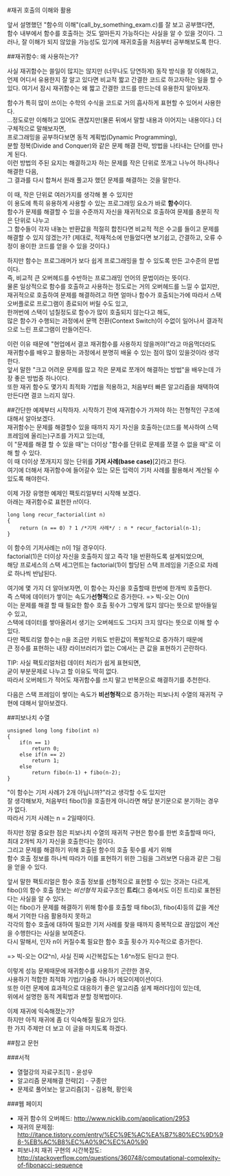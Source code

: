 #재귀 호출의 이해와 활용

앞서 설명했던 "함수의 이해"(call_by_something_exam.c)를 잘 보고 공부했다면,  
함수 내부에서 함수를 호출하는 것도 얼마든지 가능하다는 사실을 알 수 있을 것이다.
그러나, 잘 이해가 되지 않았을 가능성도 있기에 재귀호출을 처음부터 공부해보도록 한다.  

##재귀함수: 왜 사용하는가?

사실 재귀함수는 쓸일이 많지는 않지만 (너무나도 당연하게) 동작 방식을 잘 이해하고,  
언제 어디서 유용한지 잘 알고 있다면 비교적 짧고 간결한 코드로 하고자하는 일을 할 수 있다.
여기서 잠시 재귀함수는 왜 짧고 간결한 코드를 만드는데 유용한지 알아보자.  

함수가 특히 많이 쓰이는 수학의 수식을 코드로 거의 흡사하게 표현할 수 있어서 사용한다.  
...정도로만 이해하고 있어도 괜찮지만(물론 뒤에서 말할 내용과 이어지는 내용이다.) 더 구체적으로 말해보자면,  
프로그래밍을 공부하다보면 동적 계획법(Dynamic Programming),  
분할 정복(Divide and Conquer)와 같은 문제 해결 전략, 방법을 나타내는 단어를 만나게 된다.    
이런 방법의 주된 요지는 해결하고자 하는 문제를 작은 단위로 쪼개고 나누어 하나하나 해결한 다음,  
그 결과를 다시 합쳐서 원래 풀고자 했던 문제를 해결하는 것을 말한다.  


이 때, 작은 단위로 여러가지를 생각해 볼 수 있지만  
이 용도에 특히 유용하게 사용할 수 있는 프로그래밍 요소가 바로 **함수**이다.  
함수가 문제를 해결할 수 있을 수준까지 자신을 재귀적으로 호출하여 문제를 충분히 작은 단위로 나누고  
그 함수들이 각자 내놓는 반환값을 적절히 합친다면 비교적 적은 수고를 들이고 문제를 해결할 수 있지 않겠는가? 
(제대로, 적재적소에 만들었다면 보기쉽고, 간결하고, 오류 수정이 용이한 코드를 얻을 수 있을 것이다.)   


하지만 함수는 프로그래머가 보다 쉽게 프로그래밍을 할 수 있도록 만든 고수준의 문법이다.  
즉, 비교적 큰 오버헤드를 수반하는 프로그래밍 언어의 문법이라는 뜻이다.  
물론 일상적으로 함수를 호출하고 사용하는 정도로는 거의 오버헤드를 느낄 수 없지만,  
재귀적으로 호출하여 문제를 해결하려고 하면 얼마나 함수가 호출되는가에 따라서 스택 오버플로로 프로그램이 종료되어 버릴 수도 있고,  
한꺼번에 스택이 넘칠정도로 함수가 많이 호출되지 않는다고 해도,  
많은 함수가 수행되는 과정에서 문맥 전환(Context Switch)이 수없이 일어나서 결과적으로 느린 프로그램이 만들어진다.  


이런 이유 때문에 "현업에서 결코 재귀함수를 사용하지 않을꺼야!"라고 마음먹더라도  
재귀함수를 배우고 활용하는 과정에서 분명히 배울 수 있는 점이 많이 있을것이라 생각한다.  
앞서 말한 "크고 어려운 문제를 많고 작은 문제로 쪼개어 해결하는 방법"을 배우는데 가장 좋은 방법중 하나이다.  
또한 재귀 함수도 몇가지 최적화 기법을 적용하고, 처음부터 빠른 알고리즘을 채택하여 만든다면 결코 느리지 않다.  

##간단한 예제부터 시작하자.
시작하기 전에 재귀함수가 가져야 하는 전형적인 구조에 대해서 알아보겠다.  
재귀함수는 문제를 해결할수 있을 때까지 자기 자신을 호출하는(코드를 복사하여 스택 프레임에 올리는)구조를 가지고 있는데,  
이 "문제를 해결 할 수 있을 때"는 더이상 "함수를 단위로 문제를 쪼갤 수 없을 때"로 이해 할 수 있다.  
이 때 더이상 쪼개지지 않는 단위를 **기저 사례(base case)**[2]라고 한다.  
여기에 더해서 재귀함수에 들어갈수 있는 모든 입력이 기저 사례를 활용해서 계산될 수 있도록 해야한다.  


이제 가장 유명한 예제인 팩토리얼부터 시작해 보겠다.  
아래는 재귀함수로 표현한 n!이다.  

```{.c}
long long recur_factorial(int n)
{
	return (n == 0) ? 1 /*기저 사례*/ : n * recur_factorial(n-1);
}
```

이 함수의 기저사례는 n이 1일 경우이다.  
factorial(1)은 더이상 자신을 호출하지 않고 즉각 1을 반환하도록 설계되었으며,  
해당 프로세스의 스택 세그먼트는 factorial(1)이 할당된 스택 프레임을 기준으로 차례로 하나씩 반납된다.


여기에 몇 가지 더 알아보자면, 이 함수는 자신을 호출할때 한번에 한개씩 호출한다.  
즉 스택에 데이터가 쌓이는 속도가**선형적**으로 증가한다. => 빅-오는 O(n)  
이는 문제를 해결 할 때 필요한 함수 호출 횟수가 그렇게 많지 않다는 뜻으로 받아들일 수 있고,  
스택에 데이터를 쌓아올려서 생기는 오버헤드도 그다지 크지 않다는 뜻으로 이해 할 수 있다.  
다만 팩토리얼 함수는 n을 조금만 키워도 반환값이 폭발적으로 증가하기 때문에   
큰 정수를 표현하는 내장 라이브러리가 없는 C에서는 큰 값을 표현하기 곤란하다.  

TIP: 사실 팩토리얼처럼 데이터 처리가 쉽게 표현되면,  
굳이 부분문제로 나누고 할 이유도 딱히 없다.  
따라서 오버헤드가 적어도 재귀함수를 쓰지 말고 반복문으로 해결하기를 추천한다.  


다음은 스택 프레임이 쌓이는 속도가 **비선형적**으로 증가하는 피보나치 수열의 재귀적 구현에 대해서 알아보겠다.  

##피보나치 수열

```{.c}
unsigned long long fibo(int n)
{
	if(n == 1)
		return 0;
	else if(n == 2)
		return 1;
	else
		return fibo(n-1) + fibo(n-2);
}
```

"이 함수는 기저 사례가 2개 아닙니까?"라고 생각할 수도 있지만  
잘 생각해보자, 처음부터 fibo(1)을 호출한게 아니라면 해당 분기문으로 분기하는 경우가 없다.  
따라서 기저 사례는 n = 2일때이다.


하지만 정말 중요한 점은 피보나치 수열의 재귀적 구현은 함수를 한번 호출할때 마다,  
최대 2개씩 자기 자신을 호출한다는 점이다.  
그리고 문제를 해결하기 위해 호출된 함수의 호출 횟수를 세기 위해  
함수 호출 정보를 하나씩 따라가 이를 표현하기 위한 그림을 그려보면 다음과 같은 그림을 얻을 수 있다.  


앞서 말한 팩토리얼은 함수 호출 정보를 선형적으로 표현할 수 있는 것과는 다르게,
fibo()의 함수 호출 정보는 *비선형적* 자료구조인 **트리**(그 중에서도 이진 트리)로 표현된다는 사실을 알 수 있다.  
이는 fibo()가 문제를 해결하기 위해 함수를 호출할 때 fibo(3), fibo(4)등의 값을 계산해서 기억한 다음 활용하지 못하고  
각각의 함수 호출에 대하여 필요한 기저 사례를 찾을 때까지 중복적으로 끊임없이 계산을 수행한다는 사실을 보여준다.  
다시 말해서, 인자 n이 커질수록 필요한 함수 호출 횟수가 지수적으로 증가한다. 


=>  빅-오는 O(2^n), 사실 진짜 시간복잡도는 1.6^n정도 된다고 한다.


이렇게 성능 문제때문에 재귀함수를 사용하기 곤란한 경우,  
사용하기 적합한 최적화 기법/기술중 하나가 메모이제이션이다.  
또한 이런 문제에 효과적으로 대응하기 좋은 알고리즘 설계 패러다임이 있는데,  
위에서 설명한 동적 계획법과 분할 정복법이다.  


이제 재귀에 익숙해졌는가?  
하지만 아직 재귀에 좀 더 익숙해질 필요가 있다.  
한 가지 주제만 더 보고 이 글을 마치도록 하겠다.  


##참고 문헌

###서적

* 열혈강의 자료구조[1] - 윤성우
* 알고리즘 문제해결 전략[2] - 구종만
* 문제로 풀어보는 알고리즘[3] - 김용혁, 황인욱

###웹 페이지

* 재귀 함수의 오버헤드: http://www.nicklib.com/application/2953
* 재귀의 문제점: http://itance.tistory.com/entry/%EC%9E%AC%EA%B7%80%EC%9D%98-%EB%AC%B8%EC%A0%9C%EC%A0%90
* 피보나치 재귀 구현의 시간복잡도: http://stackoverflow.com/questions/360748/computational-complexity-of-fibonacci-sequence


